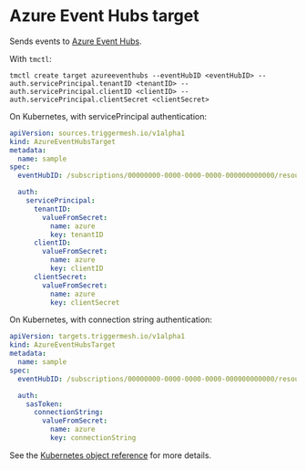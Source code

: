 # Azure Event Hubs target

Sends events to [Azure Event Hubs](https://azure.microsoft.com/en-us/products/event-hubs/#overview).

With `tmctl`:

```
tmctl create target azureeventhubs --eventHubID <eventHubID> --auth.servicePrincipal.tenantID <tenantID> --auth.servicePrincipal.clientID <clientID> --auth.servicePrincipal.clientSecret <clientSecret>
```

On Kubernetes, with servicePrincipal authentication:

```yaml
apiVersion: sources.triggermesh.io/v1alpha1
kind: AzureEventHubsTarget
metadata:
  name: sample
spec:
  eventHubID: /subscriptions/00000000-0000-0000-0000-000000000000/resourceGroups/MyGroup/providers/Microsoft.EventHub/namespaces/MyNamespace/eventhubs/MyEvents

  auth:
    servicePrincipal:
      tenantID:
        valueFromSecret:
          name: azure
          key: tenantID
      clientID:
        valueFromSecret:
          name: azure
          key: clientID
      clientSecret:
        valueFromSecret:
          name: azure
          key: clientSecret
```

On Kubernetes, with connection string authentication:

```yaml
apiVersion: targets.triggermesh.io/v1alpha1
kind: AzureEventHubsTarget
metadata:
  name: sample
spec:
  eventHubID: /subscriptions/00000000-0000-0000-0000-000000000000/resourceGroups/MyGroup/providers/Microsoft.EventHub/namespaces/MyNamespace/eventhubs/MyEvents

  auth:
    sasToken:
      connectionString:
        valueFromSecret:
          name: azure
          key: connectionString
```

See the [Kubernetes object reference](../../reference/targets/#targets.triggermesh.io/v1alpha1.AzureEventHubsTarget) for more details.
